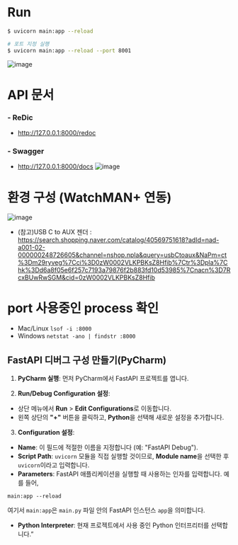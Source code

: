 # Run
```bash
$ uvicorn main:app --reload

# 포트 지정 실행
$ uvicorn main:app --reload --port 8001   
```
  ![image](https://github.com/user-attachments/assets/01a7dde4-28ea-4d24-906d-92815c7efbc5)

# API 문서
### - ReDic
* http://127.0.0.1:8000/redoc
### - Swagger
* http://127.0.0.1:8000/docs
![image](https://github.com/user-attachments/assets/bdcc14fc-3de3-40d9-ae92-a31857bc30b0)

# 환경 구성 (WatchMAN+ 연동)
![image](https://github.com/user-attachments/assets/e3d7951a-f060-42a6-9a56-963b9123ec2a)
- (참고)USB C to AUX 젠더 : https://search.shopping.naver.com/catalog/40569751618?adId=nad-a001-02-000000248726605&channel=nshop.npla&query=usbCtoaux&NaPm=ct%3Dm29ryveg%7Cci%3D0zW0002VLKPBKsZ8Hfib%7Ctr%3Dpla%7Chk%3Dd6a8f05e6f257c7193a79876f2b883fd10d53985%7Cnacn%3D7RcxBUwRwSGM&cid=0zW0002VLKPBKsZ8Hfib

# port 사용중인 process 확인 
- Mac/Linux ```lsof -i :8000```
- Windows  ```netstat -ano | findstr :8000```


## FastAPI 디버그 구성 만들기(PyCharm)
1. **PyCharm 실행**: 먼저 PyCharm에서 FastAPI 프로젝트를 엽니다. 

2. **Run/Debug Configuration 설정**: 
* 상단 메뉴에서 **Run** > **Edit Configurations**로 이동합니다. 
* 왼쪽 상단의 **"+"** 버튼을 클릭하고, **Python**을 선택해 새로운 설정을 추가합니다. 
3. **Configuration 설정**:
* **Name**: 이 필드에 적절한 이름을 지정합니다 (예: "FastAPI Debug"). 
* **Script Path**: `uvicorn` 모듈을 직접 실행할 것이므로, **Module name**을 선택한 후 `uvicorn`이라고 입력합니다. 
* **Parameters**: FastAPI 애플리케이션을 실행할 때 사용하는 인자를 입력합니다. 예를 들어,

```
main:app --reload
````
여기서 `main:app`은 `main.py` 파일 안의 FastAPI 인스턴스 `app`을 의미합니다. 

* **Python Interpreter**: 현재 프로젝트에서 사용 중인 Python 인터프리터를 선택합니다.”


